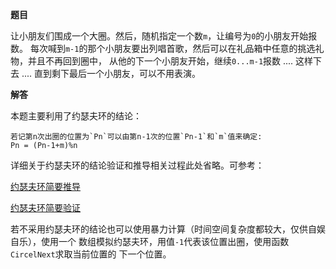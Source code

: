 **题目**

让小朋友们围成一个大圈。然后，随机指定一个数`m`，让编号为`0`的小朋友开始报数。
每次喊到`m-1`的那个小朋友要出列唱首歌，然后可以在礼品箱中任意的挑选礼物，并且不再回到圈中，
从他的下一个小朋友开始，继续`0...m-1`报数 .... 这样下去 .... 直到剩下最后一个小朋友，可以不用表演。

**解答**

本题主要利用了约瑟夫环的结论：

````
若记第n次出圈的位置为`Pn`可以由第n-1次的位置`Pn-1`和`m`值来确定:
Pn = (Pn-1+m)%n
````

详细关于约瑟夫环的结论验证和推导相关过程此处省略。可参考：

[约瑟夫环简要推导](URL 'https://www.jianshu.com/p/6ee5c7b21333')

[约瑟夫环简要验证](URL 'https://www.cnblogs.com/qingergege/p/7598822.html')

若不采用约瑟夫环的结论也可以使用暴力计算（时间空间复杂度都较大，仅供自娱自乐），使用一个
数组模拟约瑟夫环，用值`-1`代表该位置出圈，使用函数`CircelNext`求取当前位置的
下一个位置。
